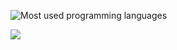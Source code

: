 ![Most used programming languages](https://github-readme-stats.vercel.app/api/top-langs/?username=SSStuart&layout=donut-vertical&theme=gruvbox)


![](https://img.shields.io/badge/Wow-A_badge-orange?style=flat)
